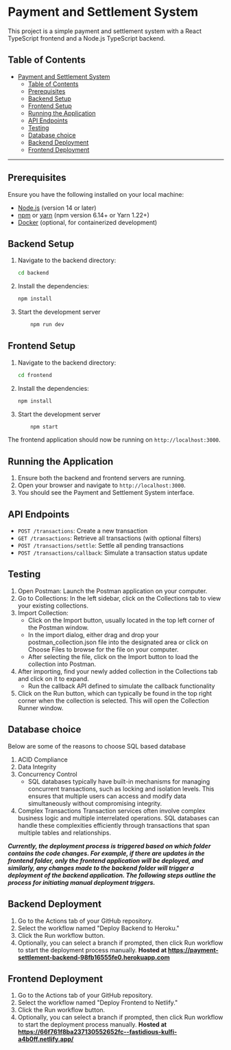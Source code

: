 # Payment and Settlement System

This project is a simple payment and settlement system with a React TypeScript frontend and a Node.js TypeScript backend.


## Table of Contents
- [Payment and Settlement System](#payment-and-settlement-system)
  - [Table of Contents](#table-of-contents)
  - [Prerequisites](#prerequisites)
  - [Backend Setup](#backend-setup)
  - [Frontend Setup](#frontend-setup)
  - [Running the Application](#running-the-application)
  - [API Endpoints](#api-endpoints)
  - [Testing](#testing)
  - [Database choice](#database-choice)
  - [Backend Deployment](#backend-deployment)
  - [Frontend Deployment](#frontend-deployment)
---

## Prerequisites

Ensure you have the following installed on your local machine:

- [Node.js](https://nodejs.org/) (version 14 or later)
- [npm](https://www.npmjs.com/) or [yarn](https://yarnpkg.com/) (npm version 6.14+ or Yarn 1.22+)
- [Docker](https://www.docker.com/) (optional, for containerized development)

## Backend Setup

1. Navigate to the backend directory:
   ```bash
   cd backend
    ```

2. Install the dependencies:

    ```bash
   npm install 
    ```

    


3. Start the development server

    ```bash
        npm run dev 
    ```

## Frontend Setup

1. Navigate to the backend directory:
   ```bash
   cd frontend
    ```

2. Install the dependencies:

    ```bash
   npm install 
    ```

    


3. Start the development server

    ```bash
        npm start
    ```




The frontend application should now be running on `http://localhost:3000`.

## Running the Application

1. Ensure both the backend and frontend servers are running.
2. Open your browser and navigate to `http://localhost:3000`.
3. You should see the Payment and Settlement System interface.

## API Endpoints

- `POST /transactions`: Create a new transaction
- `GET /transactions`: Retrieve all transactions (with optional filters)
- `POST /transactions/settle`: Settle all pending transactions
- `POST /transactions/callback`: Simulate a transaction status update


## Testing

1. Open Postman: Launch the Postman application on your computer.
2. Go to Collections: In the left sidebar, click on the Collections tab to view your existing collections.
3. Import Collection:
    * Click on the Import button, usually located in the top left corner of the Postman window.
    * In the import dialog, either drag and drop your postman_collection.json file into the designated area or click on Choose Files to browse for the file on your computer.
    * After selecting the file, click on the Import button to load the collection into Postman.
4. After importing, find your newly added collection in the Collections tab and click on it to expand.
   * Run the callback API defined to simulate the callback functionality
5. Click on the Run button, which can typically be found in the top right corner when the collection is selected. This will open the Collection Runner window.

## Database choice
Below are some of the reasons to choose SQL based database
1. ACID Compliance
2. Data Integrity
3. Concurrency Control
    * SQL databases typically have built-in mechanisms for managing concurrent transactions, such as locking and isolation levels. This ensures that multiple users can access and modify data simultaneously without compromising integrity.
4. Complex Transactions
Transaction services often involve complex business logic and multiple interrelated operations. SQL databases can handle these complexities efficiently through transactions that span multiple tables and relationships.


***Currently, the deployment process is triggered based on which folder contains the code changes. For example, if there are updates in the frontend folder, only the frontend application will be deployed, and similarly, any changes made to the backend folder will trigger a deployment of the backend application. The following steps outline the process for initiating manual deployment triggers.***
## Backend Deployment 
1. Go to the Actions tab of your GitHub repository.
2. Select the workflow named "Deploy Backend to Heroku."
3. Click the Run workflow button.
4. Optionally, you can select a branch if prompted, then click Run workflow to start the deployment process manually.
**Hosted at https://payment-settlement-backend-98fb16555fe0.herokuapp.com**

## Frontend Deployment 
1. Go to the Actions tab of your GitHub repository.
2. Select the workflow named "Deploy Frontend to Netlify."
3. Click the Run workflow button.
4. Optionally, you can select a branch if prompted, then click Run workflow to start the deployment process manually.
**Hosted at https://66f761f8ba237130552652fc--fastidious-kulfi-a4b0ff.netlify.app/**

